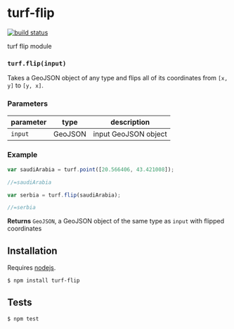 # turf-flip

[![build status](https://secure.travis-ci.org/Turfjs/turf-flip.png)](http://travis-ci.org/Turfjs/turf-flip)

turf flip module


### `turf.flip(input)`

Takes a GeoJSON object of any type and flips all of its coordinates
from `[x, y]` to `[y, x]`.


### Parameters

| parameter | type    | description          |
| --------- | ------- | -------------------- |
| `input`   | GeoJSON | input GeoJSON object |


### Example

```js
var saudiArabia = turf.point([20.566406, 43.421008]);

//=saudiArabia

var serbia = turf.flip(saudiArabia);

//=serbia
```


**Returns** `GeoJSON`, a GeoJSON object of the same type as `input` with flipped coordinates

## Installation

Requires [nodejs](http://nodejs.org/).

```sh
$ npm install turf-flip
```

## Tests

```sh
$ npm test
```

